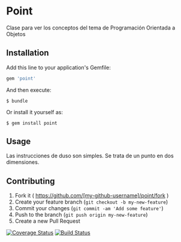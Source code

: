 # Point

Clase para ver los conceptos del tema de Programación Orientada a Objetos

## Installation

Add this line to your application's Gemfile:

```ruby
gem 'point'
```

And then execute:

    $ bundle

Or install it yourself as:

    $ gem install point

## Usage

Las instrucciones de duso son simples. Se trata de un punto en dos dimensiones.

## Contributing

1. Fork it ( https://github.com/[my-github-username]/point/fork )
2. Create your feature branch (`git checkout -b my-new-feature`)
3. Commit your changes (`git commit -am 'Add some feature'`)
4. Push to the branch (`git push origin my-new-feature`)
5. Create a new Pull Request

[![Coverage Status](https://coveralls.io/repos/coromoto/Bundler-Point/badge.png?branch=master)](https://coveralls.io/r/coromoto/Bundler-Point?branch=master)
[![Build Status](https://travis-ci.org/coromoto/Bundler-Point.svg?branch=master)](https://travis-ci.org/coromoto/Bundler-Point)